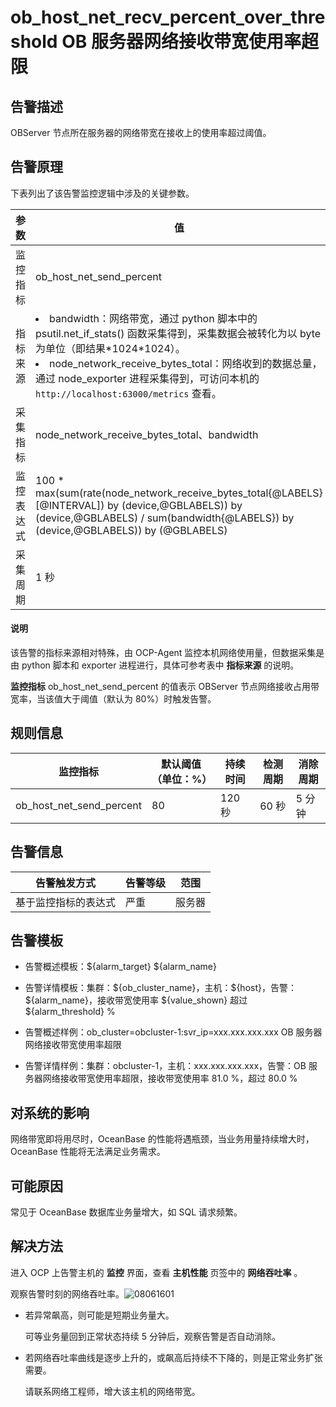ob_host_net_recv_percent_over_threshold OB 服务器网络接收带宽使用率超限
==============================================================================

**告警描述**
-----------------------------

OBServer 节点所在服务器的网络带宽在接收上的使用率超过阈值。

告警原理
-------------------------

下表列出了该告警监控逻辑中涉及的关键参数。

|  参数   |                                                                                                                                                     值                                                                                                                                                     |
|-------|-----------------------------------------------------------------------------------------------------------------------------------------------------------------------------------------------------------------------------------------------------------------------------------------------------------|
| 监控指标  | ob_host_net_send_percent                                                                                                                                                                                                                                                                                  |
| 指标来源  | <li>bandwidth：网络带宽，通过 python 脚本中的 psutil.net_if_stats() 函数采集得到，采集数据会被转化为以 byte 为单位（即结果\*1024\*1024）。   </li><li> node_network_receive_bytes_total：网络收到的数据总量，通过 node_exporter 进程采集得到，可访问本机的 `http://localhost:63000/metrics` 查看。</li>    |
| 采集指标  | node_network_receive_bytes_total、bandwidth                                                                                                                                                                                                                                                                |
| 监控表达式 | 100 \* max(sum(rate(node_network_receive_bytes_total{@LABELS}[@INTERVAL\]) by (device,@GBLABELS)) by (device,@GBLABELS) / sum(bandwidth{@LABELS}) by (device,@GBLABELS)) by (@GBLABELS)                                                                                                                  |
| 采集周期  | 1 秒                                                                                                                                                                                                                                                                                                       |

  <main id="notice" type='explain'>
    <h4>说明</h4>
    <p>该告警的指标来源相对特殊，由 OCP-Agent 监控本机网络使用量，但数据采集是由 python 脚本和 exporter 进程进行，具体可参考表中 <strong>指标来源</strong> 的说明。</p>
  </main>

**监控指标** ob_host_net_send_percent 的值表示 OBServer 节点网络接收占用带宽率，当该值大于阈值（默认为 80%）时触发告警。

**规则信息**
-----------------------------

|           监控指标           | 默认阈值（单位：%） | 持续时间  | 检测周期 | 消除周期 |
|--------------------------|------------|-------|------|------|
| ob_host_net_send_percent | 80         | 120 秒 | 60 秒 | 5 分钟 |

**告警信息**
-----------------------------

|   告警触发方式   | 告警等级 | 范围  |
|------------|------|-----|
| 基于监控指标的表达式 | 严重   | 服务器 |

**告警模板**
-----------------------------

* 告警概述模板：\${alarm_target} ${alarm_name}

* 告警详情模板：集群：\${ob_cluster_name}，主机：\${host}，告警：\${alarm_name}，接收带宽使用率 \${value_shown} 超过 ${alarm_threshold} %  

* 告警概述样例：ob_cluster=obcluster-1:svr_ip=xxx.xxx.xxx.xxx OB 服务器网络接收带宽使用率超限

* 告警详情样例：集群：obcluster-1，主机：xxx.xxx.xxx.xxx，告警：OB 服务器网络接收带宽使用率超限，接收带宽使用率 81.0 %，超过 80.0 %

**对系统的影响**
-------------------------------

网络带宽即将用尽时，OceanBase 的性能将遇瓶颈，当业务用量持续增大时，OceanBase 性能将无法满足业务需求。

**可能原因**
-----------------------------

常见于 OceanBase 数据库业务量增大，如 SQL 请求频繁。

解决方法
-------------------------

进入 OCP 上告警主机的 **监控** 界面，查看 **主机性能** 页签中的 **网络吞吐率** 。

观察告警时刻的网络吞吐率。![08061601](https://help-static-aliyun-doc.aliyuncs.com/assets/img/zh-CN/9177829261/p302075.png)

* 若异常飙高，则可能是短期业务量大。

  可等业务量回到正常状态持续 5 分钟后，观察告警是否自动消除。
  
* 若网络吞吐率曲线是逐步上升的，或飙高后持续不下降的，则是正常业务扩张需要。

  请联系网络工程师，增大该主机的网络带宽。
  